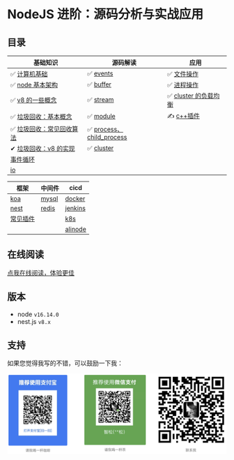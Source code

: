 # NodeJS 进阶：源码分析与实战应用

## 目录

| 基础知识                                                                               | 源码解读                                                                               | 应用                                                                 |
| -------------------------------------------------------------------------------------- | -------------------------------------------------------------------------------------- | -------------------------------------------------------------------- |
| ✅ [计算机基础](基础知识/计算机基础/计算机基础.md)                                     | ✅ [events](源码解读/events/events.md)                                                 | ✅ [文件操作](应用/文件操作/文件操作.md)                             |
| ✅ [node 基本架构](基础知识/node基本架构/node基本架构.md)                              | ✅ [buffer](源码解读/buffer/buffer.md)                                                 | ✅ [进程操作](应用/进程操作/进程操作.md)                             |
| ✅ [v8 的一些概念](基础知识/v8的一些概念/v8的一些概念.md)                              | ✅ [stream](源码解读/stream/stream.md)                                                 | ✅ [cluster 的负载均衡](应用/cluster的负载均衡/cluster的负载均衡.md) |
| ✅ [垃圾回收：基本概念](基础知识/垃圾回收：基本概念/垃圾回收：基本概念.md)             | ✅ [module](源码解读/module/module.md)                                                 | ✍️ [c++插件](应用/c++插件/c++插件.md)                                |
| ✅ [垃圾回收：常见回收算法](基础知识/垃圾回收：常见回收算法/垃圾回收：常见回收算法.md) | ✅ [process、child_process](源码解读/process、child_process/process、child_process.md) |                                                                      |
| ✔ [垃圾回收：v8 的实现](基础知识/垃圾回收：v8的实现/垃圾回收：v8的实现.md)             | ✅ [cluster](源码解读/cluster/cluster.md)                                              |                                                                      |
| [事件循环](基础知识/事件循环/事件循环.md)                                              |                                                                                        |                                                                      |
| [io](基础知识/io/io.md)                                                                |                                                                                        |                                                                      |

| 框架                                  | 中间件                         | cicd                               |
| ------------------------------------- | ------------------------------ | ---------------------------------- |
| [koa](框架/koa/koa.md)                | [mysql](中间件/mysql/mysql.md) | [docker](cicd/docker/docker.md)    |
| [nest](框架/nest/nest.md)             | [redis](中间件/redis/redis.md) | [jenkins](cicd/jenkins/jenkins.md) |
| [常见插件](框架/常见插件/常见插件.md) |                                | [k8s](cicd/k8s/k8s.md)             |
|                                       |                                | [alinode](cicd/alinode/alinode.md) |

## 在线阅读

[点我在线阅读，体验更佳](https://www.wolai.com/o971owNmXWpCe8dFYfij3T)

## 版本

- node `v16.14.0`
- nest.js `v8.x`

## 支持

如果您觉得我写的不错，可以鼓励一下我：

![](image/image.png)
